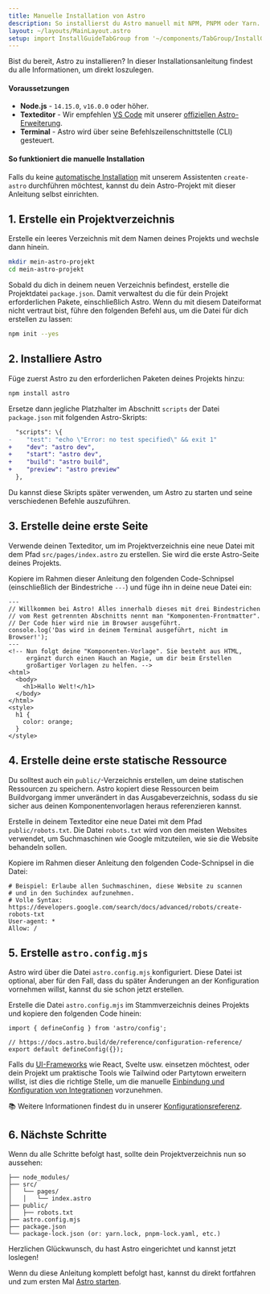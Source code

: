 ```yaml
---
title: Manuelle Installation von Astro
description: So installierst du Astro manuell mit NPM, PNPM oder Yarn.
layout: ~/layouts/MainLayout.astro
setup: import InstallGuideTabGroup from '~/components/TabGroup/InstallGuideTabGroup.astro';
---
```

Bist du bereit, Astro zu installieren? In dieser Installationsanleitung findest du alle Informationen, um direkt loszulegen.

#### Voraussetzungen

- **Node.js** - `14.15.0`, `v16.0.0` oder höher.
- **Texteditor** - Wir empfehlen [VS Code](https://code.visualstudio.com/) mit unserer [offiziellen Astro-Erweiterung](https://marketplace.visualstudio.com/items?itemName=astro-build.astro-vscode).
- **Terminal** - Astro wird über seine Befehlszeilenschnittstelle (CLI) gesteuert.

<InstallGuideTabGroup />

#### So funktioniert die manuelle Installation

Falls du keine [automatische Installation](/de/install/auto/) mit unserem Assistenten `create-astro` durchführen möchtest, kannst du dein Astro-Projekt mit dieser Anleitung selbst einrichten.


## 1. Erstelle ein Projektverzeichnis

Erstelle ein leeres Verzeichnis mit dem Namen deines Projekts und wechsle dann hinein.

```bash
mkdir mein-astro-projekt
cd mein-astro-projekt
```

Sobald du dich in deinem neuen Verzeichnis befindest, erstelle die Projektdatei `package.json`. Damit verwaltest du die für dein Projekt erforderlichen Pakete, einschließlich Astro. Wenn du mit diesem Dateiformat nicht vertraut bist, führe den folgenden Befehl aus, um die Datei für dich erstellen zu lassen:

```bash
npm init --yes
```


## 2. Installiere Astro

Füge zuerst Astro zu den erforderlichen Paketen deines Projekts hinzu:

```bash
npm install astro
```

Ersetze dann jegliche Platzhalter im Abschnitt `scripts` der Datei `package.json` mit folgenden Astro-Skripts:

```diff
  "scripts": \{
-    "test": "echo \"Error: no test specified\" && exit 1"
+    "dev": "astro dev",
+    "start": "astro dev",
+    "build": "astro build",
+    "preview": "astro preview"
  },
```

Du kannst diese Skripts später verwenden, um Astro zu starten und seine verschiedenen Befehle auszuführen.


## 3. Erstelle deine erste Seite

Verwende deinen Texteditor, um im Projektverzeichnis eine neue Datei mit dem Pfad `src/pages/index.astro` zu erstellen. Sie wird die erste Astro-Seite deines Projekts.

Kopiere im Rahmen dieser Anleitung den folgenden Code-Schnipsel (einschließlich der Bindestriche `---`) und füge ihn in deine neue Datei ein:

```astro
---
// Willkommen bei Astro! Alles innerhalb dieses mit drei Bindestrichen
// vom Rest getrennten Abschnitts nennt man "Komponenten-Frontmatter".
// Der Code hier wird nie im Browser ausgeführt.
console.log('Das wird in deinem Terminal ausgeführt, nicht im Browser!');
---
<!-- Nun folgt deine "Komponenten-Vorlage". Sie besteht aus HTML,
     ergänzt durch einen Hauch an Magie, um dir beim Erstellen
     großartiger Vorlagen zu helfen. -->
<html>
  <body>
    <h1>Hallo Welt!</h1>
  </body>
</html>
<style>
  h1 {
    color: orange;
  }
</style>
```


## 4. Erstelle deine erste statische Ressource

Du solltest auch ein `public/`-Verzeichnis erstellen, um deine statischen Ressourcen zu speichern. Astro kopiert diese Ressourcen beim Buildvorgang immer unverändert in das Ausgabeverzeichnis, sodass du sie sicher aus deinen Komponentenvorlagen heraus referenzieren kannst.

Erstelle in deinem Texteditor eine neue Datei mit dem Pfad `public/robots.txt`. Die Datei `robots.txt` wird von den meisten Websites verwendet, um Suchmaschinen wie Google mitzuteilen, wie sie die Website behandeln sollen.

Kopiere im Rahmen dieser Anleitung den folgenden Code-Schnipsel in die Datei:

```
# Beispiel: Erlaube allen Suchmaschinen, diese Website zu scannen
# und in den Suchindex aufzunehmen.
# Volle Syntax: https://developers.google.com/search/docs/advanced/robots/create-robots-txt
User-agent: *
Allow: /
```


## 5. Erstelle `astro.config.mjs`

Astro wird über die Datei `astro.config.mjs` konfiguriert. Diese Datei ist optional, aber für den Fall, dass du später Änderungen an der Konfiguration vornehmen willst, kannst du sie schon jetzt erstellen.

Erstelle die Datei `astro.config.mjs` im Stammverzeichnis deines Projekts und kopiere den folgenden Code hinein:

```
import { defineConfig } from 'astro/config';

// https://docs.astro.build/de/reference/configuration-reference/
export default defineConfig({});
```

Falls du [UI-Frameworks](/de/core-concepts/framework-components/) wie React, Svelte usw. einsetzen möchtest, oder dein Projekt um praktische Tools wie Tailwind oder Partytown erweitern willst, ist dies die richtige Stelle, um die manuelle [Einbindung und Konfiguration von Integrationen](/de/guides/integrations-guide/) vorzunehmen.

📚 Weitere Informationen findest du in unserer [Konfigurationsreferenz](/de/reference/configuration-reference/).


## 6. Nächste Schritte

Wenn du alle Schritte befolgt hast, sollte dein Projektverzeichnis nun so aussehen:

```
├── node_modules/
├── src/
│   └── pages/
│   │   └── index.astro
├── public/
│   ├── robots.txt
├── astro.config.mjs
├── package.json
└── package-lock.json (or: yarn.lock, pnpm-lock.yaml, etc.)
```

Herzlichen Glückwunsch, du hast Astro eingerichtet und kannst jetzt loslegen!

Wenn du diese Anleitung komplett befolgt hast, kannst du direkt fortfahren und zum ersten Mal [Astro starten](/de/install/auto/#2-starte-astro-).
